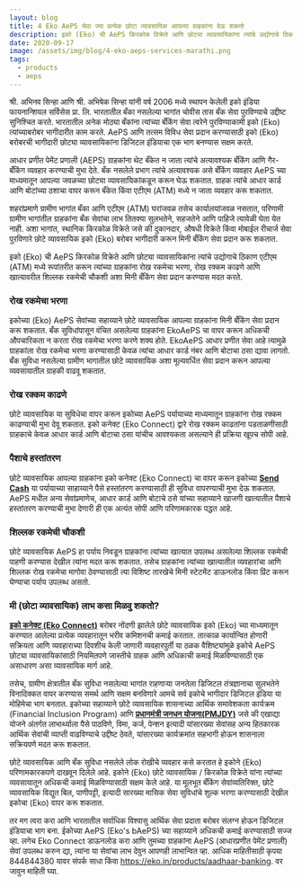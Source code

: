 ```yaml
---
layout: blog
title: 4 Eko AePS सेवा ज्या प्रत्येक छोटा व्यावसायिक आपल्या ग्राहकांना देऊ शकतो
description: इको (Eko) ची AePS किरकोळ विक्रेते आणि छोट्या व्यावसायिकांना त्यांचे उद्योगाचे ठिकाण एटीएम (ATM) मध्ये रूपांतरीत करून त्यांच्या ग्राहकांना रोख रकमेचा भरणा, रोख रक्कम काढणे आणि खात्यावरील शिल्लक रकमेची चौकशी अशा मिनी बँकिंग सेवा प्रदान करण्यास मदत करते
date: 2020-09-17
image: /assets/img/blog/4-eko-aeps-services-marathi.png
tags:
  - products
  - aeps
---
```



श्री. अभिनव सिन्हा आणि श्री. अभिषेक सिन्हा यांनी वर्ष 2006 मध्ये स्थापन केलेली इको इंडिया फायनान्शियल सर्विसेस प्रा. लि. भारतातील बँका नसलेल्या भागांत चोवीस तास बँक सेवा पुरविण्याचे उद्दीष्ट सुनिश्चित करते. भारतातील अनेक मोठ्या बँकांना त्यांच्या बँकिंग सेवा त्वरेने पुरविण्याकामी इको (Eko) त्यांच्याबरोबर भागीदारीत काम करते. AePS आणि तत्सम विविध सेवा प्रदान करण्यासाठी इको (Eko) बरोबरची भागीदारी छोट्या व्यावसायिकांना डिजिटल इंडियाचा एक भाग बनण्यास सक्षम करते.


आधार प्रणीत पेमेंट प्रणाली (AEPS) ग्राहकांना थेट बँकेत न जाता त्यांचे अत्यावश्यक बँकिंग आणि गैर-बँकिंग व्यवहार करण्याची मुभा देते. बँक नसलेले प्रभाग त्यांचे अत्यावश्यक असे बँकिंग व्यवहार AePS च्या माध्यमातून आपल्या जवळच्या छोट्या व्यावसायिकांकडून करून घेऊ शकतात. ग्राहक त्यांचे आधार कार्ड आणि बोटांच्या ठशाचा वापर करून बँकेत किंवा एटीएम (ATM) मध्ये न जाता व्यवहार करू शकतात.


शहरांप्रमाणे ग्रामीण भागांत बँका आणि एटीएम (ATM) घरांजवळ तसेच कार्यालयांजवळ नसतात, परिणामी ग्रामीण भागांतील ग्राहकांना बँक सेवांचा लाभ तितक्या सुलभतेने, सहजतेने आणि पाहिजे त्यावेळी घेता येत नाही. अशा भागांत, स्थानिक किरकोळ विक्रेते जसे की दुकानदार, औषधी विक्रेते किंवा मोबाईल रीचार्ज सेवा पुरविणारे छोटे व्यावसायिक इको (Eko) बरोबर भागीदारी करून मिनी बँकिंग सेवा प्रदान करू शकतात.


इको (Eko) ची AePS किरकोळ विक्रेते आणि छोट्या व्यावसायिकांना त्यांचे उद्योगाचे ठिकाण एटीएम (ATM) मध्ये रूपांतरीत करून त्यांच्या ग्राहकांना रोख रकमेचा भरणा, रोख रक्कम काढणे आणि खात्यावरील शिल्लक रकमेची चौकशी अशा मिनी बँकिंग सेवा प्रदान करण्यास मदत करते.


### रोख रकमेचा भरणा

इकोच्या (Eko) AePS सेवांच्या सहाय्याने छोटे व्यावसायिक आपल्या ग्राहकांना मिनी बँकिंग सेवा प्रदान करू शकतात. बँक सुविधांपासून वंचित असलेल्या ग्राहकांना EkoAePS चा वापर करून अधिकची औपचारिकता न करता रोख रकमेचा भरणा करणे शक्य होते. EkoAePS आधार प्रणीत सेवा आहे त्यामुळे ग्राहकांला रोख रकमेचा भरणा करण्यासाठी केवळ त्यांचा आधार कार्ड नंबर आणि बोटाचा ठसा द्यावा लागतो. बँक सुविधा नसलेल्या ग्रामीण भागातील छोटे व्यावसायिक अशा मूल्यवर्धित सेवा प्रदान करून आपल्या व्यवसायातील ग्राहकी वाढवू शकतात.


### रोख रक्कम काढणे

छोटे व्यावसायिक या सुविधेचा वापर करून इकोच्या AePS पर्यायाच्या माध्यमातून ग्राहकांना रोख रक्कम काढण्याची मुभा देवू शकतात. इको कनेक्ट (Eko Connect) द्वारे रोख रक्कम काढतांना पडताळणीसाठी ग्राहकाचे केवळ आधार कार्ड आणि बोटाचा ठसा यांचीच आवश्यकता असल्याने ही प्रक्रिया खूपच सोपी आहे.


### पैशाचे हस्तांतरण

छोटे व्यावसायिक आपल्या ग्राहकांना इको कनेक्ट (Eko Connect) चा वापर करून इकोच्या **[Send Cash](https://eko.in/products/money-transfer)** या पर्यायाच्या साहाय्याने पैसे हस्तांतरण करण्यासाठी ही सुविधा वापरण्याची मुभा देऊ शकतात. AePS मधील अन्य सेवांप्रमाणेच, आधार कार्ड आणि बोटाचे ठसे यांच्या सहाय्याने खाजगी खात्यातील पैशाचे हस्तांतरण करण्याची मुभा देणारी ही एक अत्यंत सोपी आणि परिणामकारक पद्धत आहे.


### शिल्लक रकमेची चौकशी

छोटे व्यावसायिक AePS हा पर्याय निवडून ग्राहकांना त्यांच्या खात्यात उपलब्ध असलेल्या शिल्लक रकमेची पाहणी करण्यास देखील त्यांना मदत करू शकतात.  तसेच ग्राहकांना त्यांच्या खात्यातील व्यवहारांचा आणि शिल्लक रोख रकमेचा मागोवा ठेवण्यासाठी त्या विशिष्ट तारखेचे मिनी स्टेटमेंट डाऊनलोड किंवा प्रिंट करून घेण्याचा पर्याय उपलब्ध असतो.


### मी (छोटा व्यावसायिक) लाभ कसा मिळवु शकतो?

**[इको कनेक्ट (Eko Connect)](https://connect.eko.in)** बरोबर नोंदणी झालेले छोटे व्यावसायिक इको (Eko) च्या माध्यमातून करण्यात आलेल्या प्रत्येक व्यवहारातून भरीव कमिशनची कमाई करतात. तात्काळ कार्यान्वित होणारी सक्रियता आणि व्यवहाराच्या दिवशीच केली जाणारी व्यवहारपुर्ती या ठळक वैशिष्ट्यांमुळे इकोचे AePS छोट्या व्यावसायिकांसाठी नियमितपणे जास्तीचे ग्राहक आणि अधिकाची कमाई मिळविण्यासाठी एक असाधारण असा व्यावसायिक मार्ग आहे.


तसेच, ग्रामीण क्षेत्रातील बँक सुविधा नसलेल्या भागांत राहणार्‍या जनतेला डिजिटल तंत्रज्ञानाचा सुलभतेने विनादिक्कत वापर करण्यास समर्थ आणि सक्षम बनविणारे आमचे सर्व इकोचे भागीदार डिजिटल इंडिया या मोहिमेचा भाग बनतात.  इकोच्या सहाय्याने छोटे व्यावसायिक शासनाच्या आर्थिक समावेशकता कार्यक्रम (Financial Inclusion Program) आणि **[प्रधानमंत्री जनधन योजना(PMJDY)](https://www.pmjdy.gov.in)**  जसे की एखाद्या योजने अंतर्गत लाभार्थ्याला पैसे पाठविणे, विमा, कर्ज, पेन्शन इत्यादी यांसारख्या सेवांसह अन्य हितकारक आर्थिक सेवांची व्याप्ती वाढविण्याचे उद्दीष्ट ठेवते, यांसारख्या कार्यक्रमांत सहभागी होऊन शासनाला सक्रियपणे मदत करू शकतात.


छोटे व्यावसायिक आणि बँक सुविधा नसलेले लोक रोखीचे व्यवहार कसे करतात हे इकोने (Eko) परिणामकारकपणे दाखवून दिलेले आहे. इकोने (Eko) छोटे व्यावसायिक / किरकोळ विक्रेते यांना त्यांच्या व्यवसायातून अधिकची कमाई मिळविण्यासाठी सक्षम केले आहे. या मूलभूत बँकिंग सेवांव्यतिरिक्त, छोटे व्यावसायिक विद्युत बिल, पाणीपट्टी, इत्यादी सारख्या मासिक सेवा सुविधांचे शुल्क भरणा करण्यासाठी देखील इकोचा (Eko) वापर करू शकतात.


तर मग त्वरा करा आणि भारतातील सर्वाधिक विश्वासु आर्थिक सेवा प्रदाता बरोबर संलग्न होऊन डिजिटल इंडियाचा भाग बना. ईकोच्या AePS (Eko's bAePS) च्या सहाय्याने अधिकची कमाई करण्यासाठी सज्ज व्हा.  लगेच Eko Connect डाऊनलोड करा आणि तुमच्या ग्राहकांना AePS (आधारप्रणीत पेमेंट प्रणाली) सेवां उपलब्ध करुन द्या, त्यांना या सेवांचा लाभ देवुन आपणही लाभान्वित व्हा.  आधिक माहितीसाठी कृपया 844844380 यावर संपर्क साधा किंवा https://eko.in/products/aadhaar-banking. वर जावुन माहिती घ्या.
